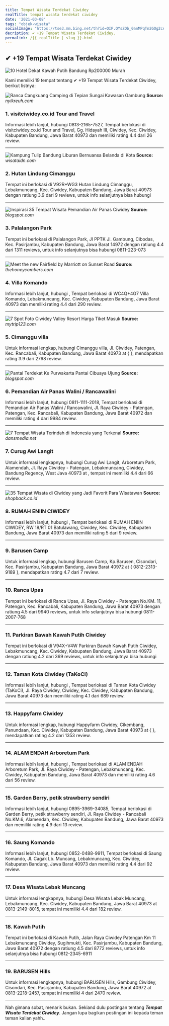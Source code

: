 ```yaml
---
title: Tempat Wisata Terdekat Ciwidey
realTitle: tempat wisata terdekat ciwidey
date: '2021-03-08'
tags: "objek-wisata"
socialImage: "https://tse3.mm.bing.net/th?id=OIP.QYsZOb_0anMPqTn2GOg2cAHaEd&amp;pid=15.1"
decription: ✔ +19 Tempat Wisata Terdekat Ciwidey.
permalink: /{{ realTitle | slug }}.html
---
```


## ✔ +19 Tempat Wisata Terdekat Ciwidey

![10 Hotel Dekat Kawah Putih Bandung Rp200000 Murah ](https://jejakpiknik.com/wp-content/uploads/2020/11/9@grandsunshinehotel-630x380.jpg)



Kami memiliki 19 tempat tentang ✔ +19 Tempat Wisata Terdekat Ciwidey, berikut listnya:



![Ranca Cangkuang Camping di Tepian Sungai Kawasan Gambung ](https://tse3.mm.bing.net/th?id=OIP.Zvwg-sRoSUeUexYKku-BjQHaJQ&amp;pid=15.1)
**Source:** _nyikreuh.com_


### 1. visitciwidey.co.id Tour and Travel



Informasi lebih lanjut, hubungi 0813-2165-7527, Tempat berlokasi di visitciwidey.co.id Tour and Travel, Gg. Hidayah III, Ciwidey, Kec. Ciwidey, Kabupaten Bandung, Jawa Barat 40973 dan memiliki rating 4.4 dari 26 review.

---


![Kampung Tulip Bandung Liburan Bernuansa Belanda di Kota ](https://tse3.mm.bing.net/th?id=OIP.8XFqfKlxsKb0XwOoZpGK4QHaEc&amp;pid=15.1)
**Source:** _wisataidn.com_


### 2. Hutan Lindung Cimanggu



Tempat ini berlokasi di V92R+WG3 Hutan Lindung Cimanggu, Lebakmuncang, Kec. Ciwidey, Kabupaten Bandung, Jawa Barat 40973 dengan ratiung 3.9 dari 9 reviews, untuk info selanjutnya bisa hubungi 

---


![Inspirasi 35 Tempat Wisata Pemandian Air Panas Ciwidey](https://tse4.mm.bing.net/th?id=OIP.feDhDypAnPd9qkMEswe2wAHaEK&amp;pid=15.1)
**Source:** _blogspot.com_


### 3. Palalangon Park



Tempat ini berlokasi di Palalangon Park, Jl PPTK Jl. Gambung, Cibodas, Kec. Pasirjambu, Kabupaten Bandung, Jawa Barat 14972 dengan ratiung 4.4 dari 1311 reviews, untuk info selanjutnya bisa hubungi 0811-223-073

---


![Meet the new Fairfield by Marriott on Sunset Road ](https://tse1.mm.bing.net/th?id=OIP.KzUmt2jlQrMdGplBgeO3mgHaFS&amp;pid=15.1)
**Source:** _thehoneycombers.com_


### 4. Villa Komando



Informasi lebih lanjut, hubungi , Tempat berlokasi di WC4Q+4G7 Villa Komando, Lebakmuncang, Kec. Ciwidey, Kabupaten Bandung, Jawa Barat 40973 dan memiliki rating 4.4 dari 290 review.

---


![7 Spot Foto Ciwidey Valley Resort  Harga Tiket Masuk ](https://tse1.mm.bing.net/th?id=OIP.ORGaJGUA64wPnNs37ab0VAHaFj&amp;pid=15.1)
**Source:** _mytrip123.com_


### 5. Cimanggu villa



Untuk informasi lengkap, hubungi Cimanggu villa, Jl. Ciwidey, Patengan, Kec. Rancabali, Kabupaten Bandung, Jawa Barat 40973 at {  }, mendapatkan rating 3.9 dari 2768 review.

---


![Pantai Terdekat Ke Purwakarta  Pantai Cibuaya Ujung ](https://tse2.mm.bing.net/th?id=OIP.ZizxiNd0TOGedKEWI-MheAHaFi&amp;pid=15.1)
**Source:** _blogspot.com_


### 6. Pemandian Air Panas Walini / Rancawalini



Informasi lebih lanjut, hubungi 0811-1111-2018, Tempat berlokasi di Pemandian Air Panas Walini / Rancawalini, Jl. Raya Ciwidey - Patengan, Patengan, Kec. Rancabali, Kabupaten Bandung, Jawa Barat 40972 dan memiliki rating 4 dari 9984 review.

---


![7 Tempat Wisata Terindah di Indonesia yang Terkenal ](https://tse1.mm.bing.net/th?id=OIP.V-RFFWG1Om8JPA-rS_y2BAHaE8&amp;pid=15.1)
**Source:** _dansmedia.net_


### 7. Curug Awi Langit



Untuk informasi lengkapnya, hubungi Curug Awi Langit, Arboretum Park, Alamendah, Jl. Raya Ciwidey - Patengan, Lebakmuncang, Ciwidey, Bandung Regency, West Java 40973 at , tempat ini memiliki 4.4 dari 66 review.

---


![35 Tempat Wisata di Ciwidey yang Jadi Favorit Para Wisatawan](https://tse1.mm.bing.net/th?id=OIP.VNJV4rD6_aDWA5yYsN1IpwHaEK&amp;pid=15.1)
**Source:** _shopback.co.id_


### 8. RUMAH ENIIN CIWIDEY



Informasi lebih lanjut, hubungi , Tempat berlokasi di RUMAH ENIIN CIWIDEY, RW 18/RT 01 Batulawang, Ciwidey, Kec. Ciwidey, Kabupaten Bandung, Jawa Barat 40973 dan memiliki rating 5 dari 9 review.

---


### 9. Barusen Camp



Untuk informasi lengkap, hubungi Barusen Camp, Kp.Barusen, Cisondari, Kec. Pasirjambu, Kabupaten Bandung, Jawa Barat 40972 at { 0812-2313-9189 }, mendapatkan rating 4.7 dari 7 review.

---


### 10. Ranca Upas



Tempat ini berlokasi di Ranca Upas, Jl. Raya Ciwidey - Patengan No.KM. 11, Patengan, Kec. Rancabali, Kabupaten Bandung, Jawa Barat 40973 dengan ratiung 4.5 dari 9940 reviews, untuk info selanjutnya bisa hubungi 0811-2007-768

---


### 11. Parkiran Bawah Kawah Putih Ciwidey



Tempat ini berlokasi di V94X+V4W Parkiran Bawah Kawah Putih Ciwidey, Lebakmuncang, Kec. Ciwidey, Kabupaten Bandung, Jawa Barat 40973 dengan ratiung 4.2 dari 369 reviews, untuk info selanjutnya bisa hubungi 

---


### 12. Taman Kota Ciwidey (TaKoCi)



Informasi lebih lanjut, hubungi , Tempat berlokasi di Taman Kota Ciwidey (TaKoCi), Jl. Raya Ciwidey, Ciwidey, Kec. Ciwidey, Kabupaten Bandung, Jawa Barat 40973 dan memiliki rating 4.1 dari 689 review.

---


### 13. Happyfarm Ciwidey



Untuk informasi lengkap, hubungi Happyfarm Ciwidey, Cikembang, Panundaan, Kec. Ciwidey, Kabupaten Bandung, Jawa Barat 40973 at {  }, mendapatkan rating 4.2 dari 1353 review.

---


### 14. ALAM ENDAH Arboretum Park



Informasi lebih lanjut, hubungi , Tempat berlokasi di ALAM ENDAH Arboretum Park, Jl. Raya Ciwidey - Patengan, Lebakmuncang, Kec. Ciwidey, Kabupaten Bandung, Jawa Barat 40973 dan memiliki rating 4.6 dari 56 review.

---


### 15. Garden Berry, petik strawberry sendiri



Informasi lebih lanjut, hubungi 0895-3969-34085, Tempat berlokasi di Garden Berry, petik strawberry sendiri, Jl. Raya Ciwidey - Rancabali No.KM.6, Alamendah, Kec. Ciwidey, Kabupaten Bandung, Jawa Barat 40973 dan memiliki rating 4.9 dari 13 review.

---


### 16. Saung Komando



Informasi lebih lanjut, hubungi 0852-0488-9911, Tempat berlokasi di Saung Komando, Jl. Cagak Lb. Muncang, Lebakmuncang, Kec. Ciwidey, Kabupaten Bandung, Jawa Barat 40973 dan memiliki rating 4.4 dari 92 review.

---


### 17. Desa Wisata Lebak Muncang



Untuk informasi lengkapnya, hubungi Desa Wisata Lebak Muncang, Lebakmuncang, Kec. Ciwidey, Kabupaten Bandung, Jawa Barat 40973 at 0813-2149-8015, tempat ini memiliki 4.4 dari 182 review.

---


### 18. Kawah Putih



Tempat ini berlokasi di Kawah Putih, Jalan Raya Ciwidey Patengan Km 11 Lebakmuncang Ciwidey, Sugihmukti, Kec. Pasirjambu, Kabupaten Bandung, Jawa Barat 40972 dengan ratiung 4.5 dari 8772 reviews, untuk info selanjutnya bisa hubungi 0812-2345-6911

---


### 19. BARUSEN Hills



Untuk informasi lengkapnya, hubungi BARUSEN Hills, Gambung Ciwidey, Cisondari, Kec. Pasirjambu, Kabupaten Bandung, Jawa Barat 40972 at 0813-2218-2457, tempat ini memiliki 4 dari 2470 review.

---









Nah gimana sobat, menarik bukan. Sekiand dulu postingan tentang ***Tempat Wisata Terdekat Ciwidey***. Jangan lupa bagikan postingan ini kepada teman teman kalian yahh..
